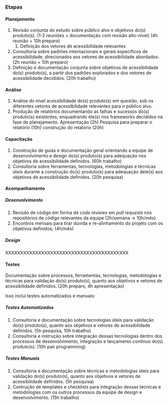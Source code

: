 ### Etapas
#### Planejamento
1. Revisão conjunta do estudo sobre público alvo e objetivos do(s) produto(s). (1-2 reuniões + documentação com revisão alto-nível) (4h reunião + 10h preparo)
	1. Definição dos vetores de acessibilidade relevantes
2. Consultoria sobre padrões internacionais e gerais específicos de acessibilidade, direcionados aos vetores de acessibilidade abordados. (2h reunião + 10h preparo)
3. Definição e documentação conjunta sobre objetivos de acessibilidade do(s) produto(s), a partir dos padrões explorados e dos vetores de acessibilidade decididos. (20h trabalho)

#### Análise
1. Análise do nível acessibilidade do(s) produto(s) em questão, sob os diferentes vetores de acessibilidade relevantes para o público alvo.
2. Produção de relatórios documentando as falhas e sucessos do(s) produto(s) existentes, enquadrando ele(s) nos frameworks decididos na fase de planejamento.
Apresentação (2h)
Pesquisa para preparar o relatório (10h)
construção do relatório (20h)
#### Capacitação
1. Construção de guias e documentação geral orientando a equipe de desenvolvimento e design do(s) produto(s) para adequação nos objetivos de acessibilidade definidos. (60h trabalho)
2. Consultoria sobre ferramentas, tecnologias, metodologias e técnicas úteis durante a construção do(s) produto(s) para adequação dele(s) aos objetivos de acessibilidade definidos. (20h pesquisa)
#### Acompanhamento

##### Desenvolvimento
1. Revisão de código em forma de *code reviews* em *pull requests* nos repositórios de código relevantes da equipe (2h/semana -> 10h/mês)
2. Encontros mensais para tirar dúvida e re-alinhamento do projeto com os objetivos definidos;  (4h/mês)

##### Design
XXXXXXXXXXXXXXXXXXXXXXXXXXXXXXXXXXXXXXXXX

#### Testes
Documentação sobre processos, ferramentas, tecnologias, metodologias e técnicas para validação do(s) produto(s), quanto aos objetivos e vetores de acessibilidade definidos. (20h preparo, 4h apresentação)

Isso inclui testes automatizados e manuais:

##### Testes Automatizados
1. Consultoria e documentação sobre tecnologias úteis para validação do(s) produto(s), quanto aos objetivos e vetores de acessibilidade definidos. (5h pesquisa, 10h trabalho)
2. Consultoria e instrução sobre integração dessas tecnologias dentro dos processos de desenvolvimento, integração e lançamento contínuo do(s) produto(s). (10h pair programming)
##### Testes Manuais
1. Consultoria e documentação sobre técnicas e metodologias úteis para validação do(s) produto(s), quanto aos objetivos e vetores de acessibilidade definidos. (5h pesquisa)
2. Contrução de templates e checklists para integração dessas técnicas e metodologias com os outros processos da equipe de design e desenvolvimento. (15h trabalho)
